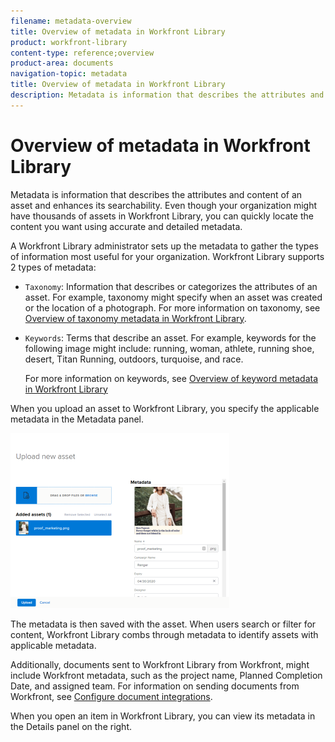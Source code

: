 ```yaml
---
filename: metadata-overview
title: Overview of metadata in Workfront Library
product: workfront-library
content-type: reference;overview
product-area: documents
navigation-topic: metadata
title: Overview of metadata in Workfront Library
description: Metadata is information that describes the attributes and content of an asset and enhances its searchability. Even though your organization might have thousands of assets in Workfront Library, you can quickly locate the content you want using accurate and detailed metadata.
---
```


# Overview of metadata in Workfront Library

Metadata is information that describes the attributes and content of an asset and enhances its searchability. Even though your organization might have thousands of assets in Workfront Library, you can quickly locate the content you want using accurate and detailed metadata.

A Workfront Library administrator sets up the metadata to gather the types of information most useful for your organization. Workfront Library supports 2 types of metadata:

* `Taxonomy`: Information that describes or categorizes the attributes of an asset. For example, taxonomy might specify when an asset was created or the location of a photograph. For more information on taxonomy, see [Overview of taxonomy metadata in Workfront Library](../../../workfront-library/administration-and-setup/metadata/taxonomy-metadata-overview.md). 

* `Keywords`: Terms that describe an asset. For example, keywords for the following image might include: running, woman, athlete, running shoe, desert, Titan Running, outdoors, turquoise, and race.

  For more information on keywords, see [Overview of keyword metadata in Workfront Library](../../../workfront-library/administration-and-setup/metadata/keyword-metadata-overview.md)

When you upload an asset to Workfront Library, you specify the applicable metadata in the Metadata panel.

![](assets/upload-new-asset-without-header-350x280.png)

The metadata is then saved with the asset. When users search or filter for content, Workfront Library combs through metadata to identify assets with applicable metadata.

Additionally, documents sent to Workfront Library from Workfront, might include Workfront metadata, such as the project name, Planned Completion Date, and assigned team. For information on sending documents from Workfront, see [Configure document integrations](../../../administration-and-setup/configure-integrations/configure-document-integrations.md).

When you open an item in Workfront Library, you can view its metadata in the Details panel on the right.

